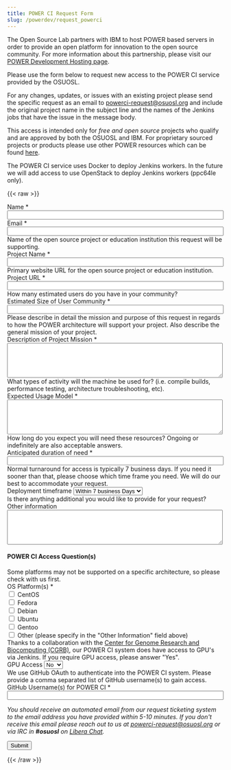```yaml
---
title: POWER CI Request Form
slug: /powerdev/request_powerci
---
```


The Open Source Lab partners with IBM to host POWER based servers in order to provide an open platform for
innovation to the open source community. For more information about this partnership, please visit our
[POWER Development Hosting page](/services/powerdev).

Please use the form below to request new access to the POWER CI service provided by the OSUOSL.

For any changes, updates, or issues with an existing project please send the specific request as an
email to [powerci-request@osuosl.org](mailto:powerci-request@osuosl.org) and include the original
project name in the subject line and the names of the Jenkins jobs that have the issue in the message body.

This access is intended only for *free and open source* projects who qualify and are approved by
both the OSUOSL and IBM. For proprietary sourced projects or products please use other POWER resources which
can be found [here](https://developer.ibm.com/linuxonpower/cloud-resources/).
        
The POWER CI service uses Docker to deploy Jenkins workers. In the future we will add access to use OpenStack
to deploy Jenkins workers (ppc64le only).

{{< raw >}}
<div id="content">
<!-- Formsender error script -->
<script src="../../../theme/js/formsender-error.js"></script>
  <form class="webform-client-form" enctype="multipart/form-data" action="https://formsender.osuosl.org:443"
  method="post" id="webform-client-form-1086" accept-charset="UTF-8">
    <div>
      <div class="form-item webform-component webform-component-textfield" id="webform-component-name">
        <label for="edit-submitted-name">Name <span class="form-required" title="This field is required.">*</span>
        </label>
        <input type="text" id="edit-submitted-name" name="name" value="" size="60" maxlength="128" class="form-text
        required" />
      </div>
      <div class="form-item webform-component webform-component-email" id="webform-component-email">
        <label for="edit-submitted-email">Email <span class="form-required" title="This field is required.">*</span>
        </label>
        <input class="email form-text form-email required" type="email" id="edit-submitted-email" name="email"
        size="60" />
      </div>
      <div class="form-item webform-component webform-component-textfield" id="webform-component-project-name">
        <div class="description">Name of the open source project or education institution this request will be
        supporting.</div>
        <label for="edit-submitted-project-name">Project Name <span class="form-required"
            title="This field is required.">*</span></label>
        <input type="text" id="edit-submitted-project-name" name="project_name" value="" size="60" maxlength="128"
        class="form-text required" />
      </div>
      <div class="form-item webform-component webform-component-textfield" id="webform-component-project-url">
        <div class="description">Primary website URL for the open source project or education institution.</div>
        <label for="edit-submitted-project-url">Project URL <span class="form-required" title="This field is required.">
            *</span></label>
        <input type="text" id="edit-submitted-project-url" name="project_url" value="" size="60" maxlength="128"
        class="form-text required" />
      </div>
      <div class="form-item webform-component webform-component-textfield" id="webform-component-community-size">
        <div class="description">How many estimated users do you have in your community?</div>
        <label for="edit-submitted-community-size">Estimated Size of User Community <span class="form-required"
        title="This field is required.">*</span></label>
        <input type="text" id="edit-submitted-community-size" name="est_size_of_user_community" value="" size="60"
        maxlength="128" class="form-text required" /> 
      </div>
      <div class="form-item webform-component webform-component-textarea" id="webform-component-mission">
        <div class="description">Please describe in detail the mission and purpose of this request in regards to how
        the POWER architecture will support your project. Also describe the general mission of your project.</div>
        <label for="edit-submitted-mission">Description of Project Mission <span class="form-required"
            title="This field is required.">*</span></label>
        <div class="form-textarea-wrapper resizable"><textarea id="edit-submitted-mission"
        name="description_of_project_mission" cols="60" rows="5" class="form-textarea required"></textarea></div>
      </div>
      <div class="form-item webform-component webform-component-textarea" id="webform-component-usage">
        <div class="description">What types of activity will the machine be used for? (i.e. compile builds, performance
        testing, architecture troubleshooting, etc).</div>
        <label for="edit-submitted-usage">Expected Usage Model <span class="form-required"
            title="This field is required.">*</span></label>
        <div class="form-textarea-wrapper resizable"><textarea id="edit-submitted-usage" name="expected_usage_model"
        cols="60" rows="5" class="form-textarea required"></textarea></div>
      </div>
      <div class="form-item webform-component webform-component-textfield" id="webform-component-duration">
        <div class="description">How long do you expect you will need these resources? Ongoing or indefinitely are also
        acceptable answers.</div>
        <label for="edit-submitted-duration">Anticipated duration of need <span class="form-required"
            title="This field is required.">*</span></label>
        <input type="text" id="edit-submitted-duration" name="anticipated_duration_of_need" value="" size="60"
        maxlength="128" class="form-text required" />
      </div>
      <div class="form-item webform-component webform-component-select" id="webform-component-deployment-timeframe">
        <div class="description">Normal turnaround for access is typically 7 business days. If you need it sooner than
        that, please choose which time frame you need. We will do our best to accommodate your request. </div>
        <label for="edit-submitted-deployment-timeframe">Deployment timeframe </label>
        <select id="edit-submitted-deployment-timeframe" name="deployment_timeframe" class="form-select">
          <option value="Within 7 business Days" selected="selected">Within 7 business Days</option>
          <option value="Within 3 business Days">Within 3 business Days</option>
          <option value="Within 1 business Days">Within 1 business Day</option>
        </select>
      </div>
      <div class="form-item webform-component webform-component-textarea" id="webform-component-other-information">
        <div class="description">Is there anything additional you would like to provide for your request?</div>
        <label for="edit-submitted-other-information">Other information </label>
        <div class="form-textarea-wrapper resizable"><textarea id="edit-submitted-other-information"
        name="other_information" cols="60" rows="5" class="form-textarea"></textarea></div>
      </div>
      <h4>POWER CI Access Question(s)</h4>
      <div class="form-item webform-component" id="webform-component-platforms">
        <div class="description">Some platforms may not be supported on a specific architecture, so please check with
            us first.</div>
        <label for="webform-component-platforms">OS Platform(s) <span class="form-required"
            title="This field is required.">*</span></label>
        <div class="form-inline">
          <input type="checkbox" id="edit-submitted-centos" class="form-checkbox" name="platform_centos" value="requested" />
          <label for="edit-submitted-centos">CentOS</label>
        </div>
        <div class="form-inline">
          <input type="checkbox" id="edit-submitted-fedora" class="form-checkbox" name="platform_fedora" value="requested" />
          <label for="edit-submitted-fedora">Fedora</label>
        </div>
        <div class="form-inline">
          <input type="checkbox" id="edit-submitted-debian" class="form-checkbox" name="platform_debian" value="requested" />
          <label for="edit-submitted-debian">Debian</label>
        </div>
        <div class="form-inline">
          <input type="checkbox" id="edit-submitted-ubuntu" class="form-checkbox" name="platform_ubuntu" value="requested" />
          <label for="edit-submitted-ubuntu">Ubuntu</label>
        </div>
        <div class="form-inline">
          <input type="checkbox" id="edit-submitted-gentoo" class="form-checkbox" name="platform_gentoo" value="requested" />
          <label for="edit-submitted-gentoo">Gentoo</label>
        </div>
        <div class="form-inline">
          <input type="checkbox" id="edit-submitted-other" class="form-checkbox" name="platform_other" value="requested" />
          <label for="edit-submitted-other">Other (please specify in the "Other Information" field above)</label>
        </div>
      </div>
      <div class="form-item webform-component webform-component-select" id="webform-component-gpu">
        <div class="description">Thanks to a collaboration with the <a href="https://cgrb.oregonstate.edu/">Center for
        Genome Research and Biocomputing (CGRB)</a>, our POWER CI system does have access to GPU's via Jenkins. If you
        require GPU access, please answer "Yes".</div>
        <label for="edit-submitted-gpu">GPU Access</label>
        <select id="edit-submitted-gpu" name="gpu_access" class="form-select">
          <option value="No" selected="selected">No</option>
          <option value="Yes">Yes</option>
        </select>
      </div>
      <div class="form-item webform-component webform-component-textfield" id="webform-component-ci-github">
        <div class="description">We use GitHub OAuth to authenticate into the POWER CI system. Please provide a comma
        separated list of GitHub username(s) to gain access.</div>
        <label for="edit-submitted-ci-github">GitHub Username(s) for POWER CI <span class="form-required"
            title="This field is required.">*</span></label>
        <input type="text" id="edit-submitted-ci-github" name="ci-github" value="" size="60" maxlength="128"
            class="form-text required" />
      </div>
      <p><i>You should receive an automated email from our request ticketing system to the email address you have
      provided within 5-10 minutes.  If you don't receive this email please reach out to us at <a
      href="mailto:powerci-request@osuosl.org">powerci-request@osuosl.org</a> or via IRC in <b>#osuosl</b> on
      <a href="https://libera.chat/">Libera Chat</a>.</i></p>
      <div class="g-recaptcha" data-sitekey="6LeOugIAAAAAALZJU8MBrWbtN6NC9sMGCu8Xgb41"></div>
      <!-- Formsender Settings -->
      <input type="hidden" name="last_name" value="" />
      <input type="hidden" name="token" value="15674hsda//*q23%^13jnxccv3ds54sa4g4sa532323!OoRdsfISDIdks38*(dsfjk)aS" />
      <input type="hidden" name="redirect" value="https://www.osuosl.org/form-submitted" />
      <input type="hidden" name="mail_subject_prefix" value="New POWER CI Request" />
      <input type="hidden" name="mail_subject_key" value="project_name" />
      <input type="hidden" name="send_to" value="PowerCI" />
      <!-- /Formsender Settings -->
      <div class="form-actions form-wrapper" id="edit-actions"><input type="submit" id="edit-submit" name="op"
      value="Submit" class="form-submit" /></div>
    </div>
  </form>
</div>
{{< /raw >}}